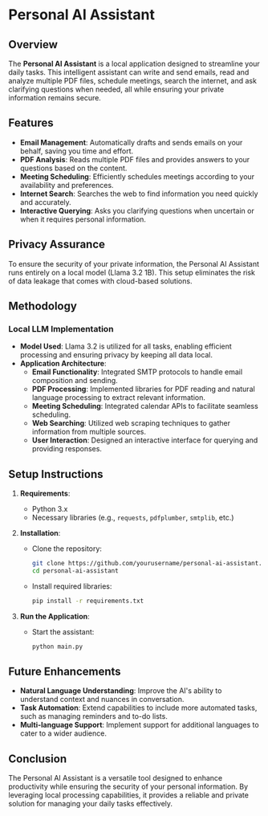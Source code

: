 # Personal AI Assistant

## Overview

The **Personal AI Assistant** is a local application designed to streamline your daily tasks. This intelligent assistant can write and send emails, read and analyze multiple PDF files, schedule meetings, search the internet, and ask clarifying questions when needed, all while ensuring your private information remains secure.

## Features

- **Email Management**: Automatically drafts and sends emails on your behalf, saving you time and effort.
- **PDF Analysis**: Reads multiple PDF files and provides answers to your questions based on the content.
- **Meeting Scheduling**: Efficiently schedules meetings according to your availability and preferences.
- **Internet Search**: Searches the web to find information you need quickly and accurately.
- **Interactive Querying**: Asks you clarifying questions when uncertain or when it requires personal information.

## Privacy Assurance

To ensure the security of your private information, the Personal AI Assistant runs entirely on a local model (Llama 3.2 1B). This setup eliminates the risk of data leakage that comes with cloud-based solutions.

## Methodology

### Local LLM Implementation

- **Model Used**: Llama 3.2 is utilized for all tasks, enabling efficient processing and ensuring privacy by keeping all data local.
- **Application Architecture**:
  - **Email Functionality**: Integrated SMTP protocols to handle email composition and sending.
  - **PDF Processing**: Implemented libraries for PDF reading and natural language processing to extract relevant information.
  - **Meeting Scheduling**: Integrated calendar APIs to facilitate seamless scheduling.
  - **Web Searching**: Utilized web scraping techniques to gather information from multiple sources.
  - **User Interaction**: Designed an interactive interface for querying and providing responses.

## Setup Instructions

1. **Requirements**:
   - Python 3.x
   - Necessary libraries (e.g., `requests`, `pdfplumber`, `smtplib`, etc.)
   
2. **Installation**:
   - Clone the repository:  
     ```bash
     git clone https://github.com/yourusername/personal-ai-assistant.git
     cd personal-ai-assistant
     ```
   - Install required libraries:  
     ```bash
     pip install -r requirements.txt
     ```

3. **Run the Application**:
   - Start the assistant:  
     ```bash
     python main.py
     ```

## Future Enhancements

- **Natural Language Understanding**: Improve the AI's ability to understand context and nuances in conversation.
- **Task Automation**: Extend capabilities to include more automated tasks, such as managing reminders and to-do lists.
- **Multi-language Support**: Implement support for additional languages to cater to a wider audience.

## Conclusion

The Personal AI Assistant is a versatile tool designed to enhance productivity while ensuring the security of your personal information. By leveraging local processing capabilities, it provides a reliable and private solution for managing your daily tasks effectively.
